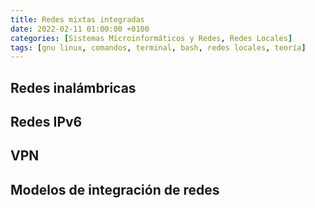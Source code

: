```yaml
---
title: Redes mixtas integradas
date: 2022-02-11 01:00:00 +0100
categories: [Sistemas Microinformáticos y Redes, Redes Locales]
tags: [gnu linux, comandos, terminal, bash, redes locales, teoría]
---
```


## Redes inalámbricas

## Redes IPv6

## VPN

## Modelos de integración de redes